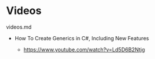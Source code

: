 # Videos

videos.md

*   How To Create Generics in C#, Including New Features

    *   https://www.youtube.com/watch?v=Ld5D6B2Ntjg


